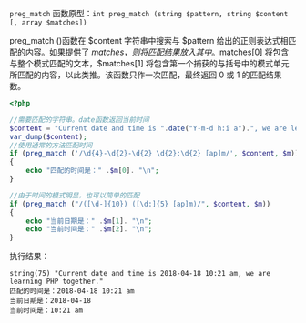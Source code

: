 `preg_match` 函数原型：`int preg_match (string $pattern, string $content [, array $matches])`

preg\_match \(\)函数在 $content 字符串中搜索与 $pattern 给出的正则表达式相匹配的内容。如果提供了 $matches，则将匹配结果放入其 中。$matches\[0\] 将包含与整个模式匹配的文本，$matches\[1\] 将包含第一个捕获的与括号中的模式单元所匹配的内容，以此类推。该函数只作一次匹配，最终返回 0 或 1 的匹配结果数。

```php
<?php 

//需要匹配的字符串。date函数返回当前时间 
$content = "Current date and time is ".date("Y-m-d h:i a").", we are learning PHP together."; 
var_dump($content);
//使用通常的方法匹配时间 
if (preg_match ('/\d{4}-\d{2}-\d{2} \d{2}:\d{2} [ap]m/', $content, $m)) 
{ 
    echo "匹配的时间是：" .$m[0]. "\n"; 
} 

//由于时间的模式明显，也可以简单的匹配 
if (preg_match ("/([\d-]{10}) ([\d:]{5} [ap]m)/", $content, $m)) 
{ 
    echo "当前日期是：" .$m[1]. "\n"; 
    echo "当前时间是：" .$m[2]. "\n"; 
}
```

执行结果：

```
string(75) "Current date and time is 2018-04-18 10:21 am, we are learning PHP together."
匹配的时间是：2018-04-18 10:21 am
当前日期是：2018-04-18
当前时间是：10:21 am
```



